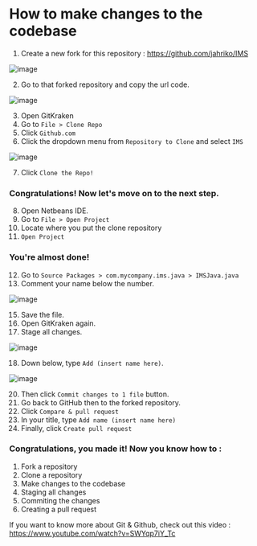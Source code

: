 # How to make changes to the codebase

1. Create a new fork for this repository : https://github.com/jahriko/IMS

![image](https://user-images.githubusercontent.com/82688509/190138027-32fc3abd-209a-43ba-9fda-21a61dc27ede.png)

2. Go to that forked repository and copy the url code.

![image](https://user-images.githubusercontent.com/82688509/190138772-467bed84-6dbc-4e26-a912-4e78723ee849.png)

3. Open GitKraken
4. Go to `File > Clone Repo`
5. Click `Github.com`
6. Click the dropdown menu from `Repository to Clone` and select `IMS`

![image](https://user-images.githubusercontent.com/82688509/190139208-e34116dd-0772-4440-9595-c64ae20267db.png)

7. Click `Clone the Repo!`

### Congratulations! Now let's move on to the next step.

8. Open Netbeans IDE.
9. Go to `File > Open Project`
10. Locate where you put the clone repository
11. `Open Project`

### You're almost done!

12. Go to `Source Packages > com.mycompany.ims.java > IMSJava.java`
13. Comment your name below the number.

![image](https://user-images.githubusercontent.com/82688509/190145195-73c9d8f3-32a8-4240-b020-436d1dc8a96f.png)

15. Save the file.
16. Open GitKraken again.
17. Stage all changes.

![image](https://user-images.githubusercontent.com/82688509/190144114-9fe27c02-5bb0-4d82-b99e-6d5179216c0b.png)

18. Down below, type `Add (insert name here)`.

![image](https://user-images.githubusercontent.com/82688509/190144445-1a54b3a2-c223-4b8f-b33a-78d853bd31b7.png)

20. Then click `Commit changes to 1 file` button.
21. Go back to GitHub then to the forked repository. 
22. Click `Compare & pull request`
23. In your title, type `Add name (insert name here)`
24. Finally, click `Create pull request`

### Congratulations, you made it! Now you know how to :

1. Fork a repository
2. Clone a repository
3. Make changes to the codebase
4. Staging all changes
5. Commiting the changes
6. Creating a pull request


If you want to know more about Git & Github, check out this video : https://www.youtube.com/watch?v=SWYqp7iY_Tc
